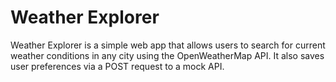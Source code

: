 # Weather Explorer 

Weather Explorer is a simple web app that allows users to search for current weather conditions in any city using the OpenWeatherMap API. It also saves user preferences via a POST request to a mock API.

